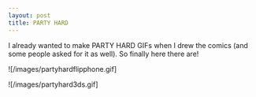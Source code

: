 ```yaml
---
layout: post
title: PARTY HARD
---
```


I already wanted to make PARTY HARD GIFs when I drew the comics (and some people asked for it as well).
So finally here there are!

![/images/partyhardflipphone.gif]

![/images/partyhard3ds.gif]
